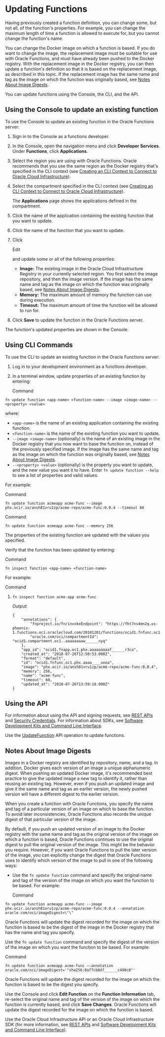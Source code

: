 # Updating Functions

Having previously created a function definition, you can change some, but not all, of the function's properties. For example, you can change the maximum length of time a function is allowed to  execute for, but you cannot change the function's name.

You can change the Docker image on which a function is  based. If you do want to change the image, the replacement image must be suitable for use with Oracle                                        Functions, and must have  already been pushed to the Docker registry. With the replacement image  in the Docker registry, you can then update a function's definition so  that it is based on the replacement image, as described in this topic.   If the replacement image has the same name and tag as the image on which the function was originally based, see [Notes About Image Digests](https://docs.oracle.com/en-us/iaas/Content/Functions/Tasks/functionsupdatingfunctions.htm#notesdigest).

You can update functions using the Console, the CLI, and the API.

## Using the Console to update an existing function

To use the Console to update an existing function in the Oracle                                        Functions server:

1. Sign in to the Console as a functions developer.

2. In the Console, open the navigation menu and click **Developer                                        Services**. Under **Functions**, click **Applications**.

3. Select the region you are using with Oracle                                        Functions. Oracle recommends that you use the same region as the Docker registry that's specified in the CLI context (see [Creating an CLI Context to Connect to Oracle Cloud Infrastructure](https://docs.oracle.com/en-us/iaas/Content/Functions/Tasks/functionscreatefncontext.htm#Create_an_Fn_Project_CLI_Context_to_Connect_to_Oracle_Cloud_Infrastructure)). 

4. Select the compartment specified in the CLI context (see [Creating an CLI Context to Connect to Oracle Cloud Infrastructure](https://docs.oracle.com/en-us/iaas/Content/Functions/Tasks/functionscreatefncontext.htm#Create_an_Fn_Project_CLI_Context_to_Connect_to_Oracle_Cloud_Infrastructure)).

   The **Applications** page shows the applications defined in the compartment.

5. Click the name of the application containing the existing function that you want to update.

6. Click the name of the function that you want to update.

7. Click 

   Edit

    and update some or all of the following properties:

   - **Image:** The existing image in the Oracle Cloud Infrastructure                                                Registry in your  currently selected region. You first select the image repository, and  then the image version. If the image has the same name and tag as the  image on which the function was originally based, see [Notes About Image Digests](https://docs.oracle.com/en-us/iaas/Content/Functions/Tasks/functionsupdatingfunctions.htm#notesdigest).
   - **Memory:** The maximum amount of memory the function can use during execution.
   - **Timeout:** The maximum amount of time the function will be allowed to run for.

8. Click **Save** to update the function in the Oracle                                        Functions server.

The function's updated properties are shown in the Console.

## Using CLI Commands

To  use the CLI to update an existing function in the Oracle Functions server:

1. Log in to your development environment as a functions developer.

2. In a terminal window, update properties of an existing function by entering:

   Command

```
fn update function <app-name> <function-name> --image <image-name> --<property> <value>
```

where:

- `<app-name>` is the name of an existing application containing the existing function.
- `<function-name>` is the name of the existing function you want to update. 
- `--image <image-name>` (optionally) is the name of an                        existing image in the Docker registry that you now want to base the function                        on, instead of the previously specified image. If the image has the same                        name and tag as the image on which the function was originally based, see                            [Notes About Image Digests](https://docs.oracle.com/en-us/iaas/Content/Functions/Tasks/functionsupdatingfunctions.htm#notesdigest).
- `--<property> <value>` (optionally) is the                        property you want to update, and the new value you want it to have. Enter                            `fn update function --help` to see a list of properties                        and valid values.

For example:

Command

```
fn update function acmeapp acme-func --image phx.ocir.io/ansh81vru1zp/acme-repo/acme-func:0.0.4 --timeout 60
```

Command

```
fn update function acmeapp acme-func --memory 256
```

The properties of the existing function are updated with the values you specified.

Verify that the function has been updated by entering:

Command

```
fn inspect function <app-name> <function-name>
```

For example:

Command

1. ```
   fn inspect function acme-app acme-func
   ```

   Output:

   ```
   {
       "annotations": {
           "fnproject.io/fn/invokeEndpoint": "https://fht7ns4mn2q.us-phoenix-1.functions.oci.oraclecloud.com/20181201/functions/ocid1.fnfunc.oc1.phx.aaaa____uxoa/actions/invoke",							
           "oracle.com/oci/compartmentId": "ocid1.compartment.oc1..aaaaaaaaw______nyq"
       },
       "app_id": "ocid1.fnapp.oc1.phx.aaaaaaaaaf______r3ca",
       "created_at": "2018-07-26T12:50:53.000Z",
       "format": "default",
       "id": "ocid1.fnfunc.oc1.phx.aaaa____uxoa",
       "image": "phx.ocir.io/ansh81vru1zp/acme-repo/acme-func:0.0.4",
       "memory": 256,
       "name": "acme-func",
       "timeout": 60,
       "updated_at": "2018-07-26T13:59:18.000Z"
   }
   ```

## Using the API

For information about using the API and signing requests, see [REST APIs](https://docs.oracle.com/en-us/iaas/Content/API/Concepts/usingapi.htm#REST_APIs) and [Security Credentials](https://docs.oracle.com/en-us/iaas/Content/General/Concepts/credentials.htm#Security_Credentials). For information about SDKs, see [Software Development Kits and Command Line Interface](https://docs.oracle.com/en-us/iaas/Content/API/Concepts/sdks.htm#Software_Development_Kits_and_Command_Line_Interface).

Use the [UpdateFunction](https://docs.oracle.com/iaas/api/#/en/functions/latest/Function/UpdateFunction) API operation to update functions.

## Notes About Image Digests

Images in a Docker registry are identified by repository,  name, and a tag. In addition, Docker gives each version of an image a  unique alphanumeric digest. When pushing an updated Docker image, it's  recommended best practice to give the updated image a new tag to  identify it, rather than reusing an existing tag. However, even if you  push an updated image and give it the same name and tag as an earlier  version, the newly pushed version will have a different digest to the  earlier version. 

When you create a function with Oracle                                        Functions, you specify  the name and tag of a particular version of an image on which to base  the function. To avoid later inconsistencies, Oracle                                        Functions also records the unique digest of that particular version of the image.

By default, if you push an updated version of an image  to  the Docker registry with the same name and tag as the original version  of the image on which a function is based, Oracle                                        Functions continues to  use the original digest to pull the original version of the image. This  might be the behavior you require. However, if you want Oracle                                        Functions to pull the later version of the image, you can explicitly change the digest that Oracle                                        Functions uses to identify which version of the image to pull in one of the following ways:

- Use the `fn update function`  command and specify the original name and tag of the version of the  image on which you want the function to be based. For example:

  Command

```
fn update function acmeapp acme-func --image phx.ocir.io/ansh81vru1zp/acme-repo/acme-func:0.0.4 --annotation oracle.com/oci/imageDigest=\"\" 
```

Oracle                                        Functions will update the digest recorded for the image on which the function is based to be the  digest of the image in the Docker registry that has the name and tag you specify.

Use the `fn update function` command and specify the digest of the version of the image on which you want the function to be based.  For example:

Command

```
fn update function acmeapp acme-func –-annotation oracle.com/oci/imageDigest='"sha256:8af7cb8d7______c498c0"' 
```

Oracle                                        Functions will update the digest recorded for the image on which the function is based to be the digest  you specify. 

Use the Console and click **Edit Function** on the **Function Information** tab, re-select the original name and tag of the version of the image on which the function is currently based, and click **Save Changes**. Oracle                                        Functions will update the digest recorded for the image on which the function is based.

Use the Oracle Cloud                                        Infrastructure API or an Oracle Cloud                                        Infrastructure SDK (for more information, see [REST APIs](https://docs.oracle.com/en-us/iaas/Content/API/Concepts/usingapi.htm#REST_APIs) and [Software Development Kits and Command Line Interface](https://docs.oracle.com/en-us/iaas/Content/API/Concepts/sdks.htm#Software_Development_Kits_and_Command_Line_Interface)).